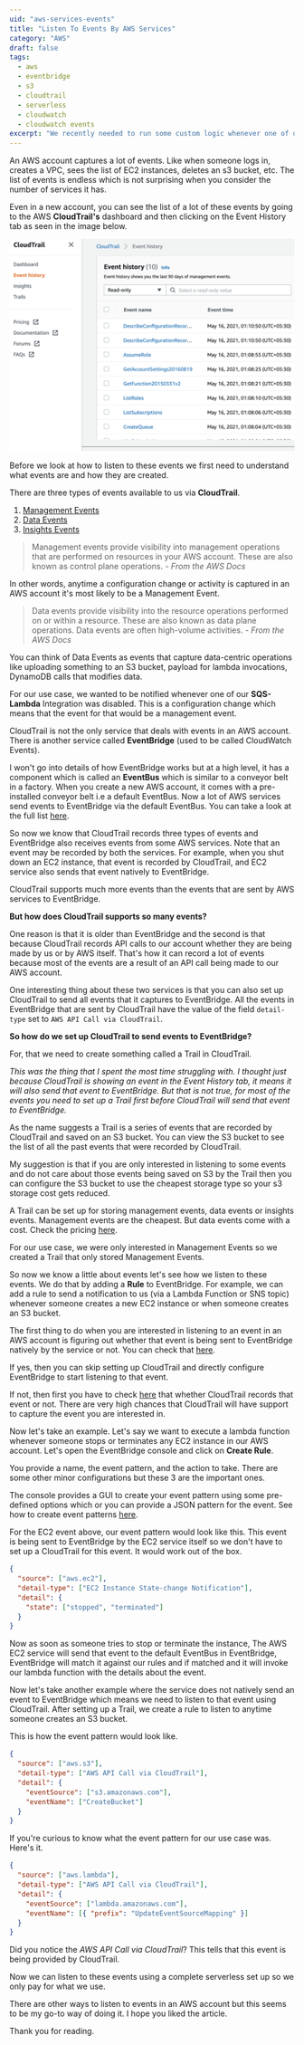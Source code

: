 ```yaml
---
uid: "aws-services-events"
title: "Listen To Events By AWS Services"
category: "AWS"
draft: false
tags:
  - aws
  - eventbridge
  - s3
  - cloudtrail
  - serverless
  - cloudwatch
  - cloudwatch events
excerpt: "We recently needed to run some custom logic whenever one of our SQS-Lambda integration was disabled. In fact, at times there are use cases when we need to take some action when something happens in our AWS account. Here's how we use EventBridge to do just that."
---
```


An AWS account captures a lot of events. Like when someone logs in, creates a VPC, sees the list of EC2 instances, deletes an s3 bucket, etc. The list of events
is endless which is not surprising when you consider the number of services it has.

Even in a new account, you can see the list of a lot of these events by going to the AWS **CloudTrail's** dashboard and then clicking on the Event History tab as seen in the image below.

![CloudTrail Dashboard](./cloudtrail.png)

Before we look at how to listen to these events we first need to understand what events are and how they are created.

There are three types of events available to us via **CloudTrail**.

1. [Management Events](https://docs.aws.amazon.com/awscloudtrail/latest/userguide/logging-management-events-with-cloudtrail.html)
2. [Data Events](https://docs.aws.amazon.com/awscloudtrail/latest/userguide/logging-data-events-with-cloudtrail.html)
3. [Insights Events](https://docs.aws.amazon.com/awscloudtrail/latest/userguide/logging-insights-events-with-cloudtrail.html)

> Management events provide visibility into management operations that are performed on resources in your AWS account. These are also known as control plane operations. - _From the AWS Docs_

In other words, anytime a configuration change or activity is captured in an AWS account it's most likely to be a Management Event.

> Data events provide visibility into the resource operations performed on or within a resource. These are also known as data plane operations. Data events are often high-volume activities. - _From the AWS Docs_

You can think of Data Events as events that capture data-centric operations like uploading something to an S3 bucket, payload for lambda invocations, DynamoDB calls that modifies data.

For our use case, we wanted to be notified whenever one of our **SQS-Lambda** Integration was disabled. This is a configuration change which means that the event for that would be a management event.

CloudTrail is not the only service that deals with events in an AWS account. There is another service called **EventBridge** (used to be called CloudWatch Events).

I won't go into details of how EventBridge works but at a high level, it has a component which is called an **EventBus** which is similar to a conveyor belt in a factory. When you create a new AWS account, it comes with a pre-installed conveyor belt i.e a default EventBus. Now a lot of AWS services send events to EventBridge via the default EventBus. You can take a look at the full list [here](https://docs.aws.amazon.com/eventbridge/latest/userguide/eb-service-event.html).

So now we know that CloudTrail records three types of events and EventBridge also receives events from some AWS services. Note that an event may be recorded by both the services. For example, when you shut down an EC2 instance, that event is recorded by CloudTrail, and EC2 service also sends that event natively to EventBridge.

CloudTrail supports much more events than the events that are sent by AWS services to EventBridge.

**But how does CloudTrail supports so many events?**

One reason is that it is older than EventBridge and the second is that because CloudTrail records API calls to our account whether they are being made by us or by AWS itself. That's how it can record a lot of events because most of the events are a result of an API call being made to our AWS account.

One interesting thing about these two services is that you can also set up CloudTrail to send all events that it captures to EventBridge. All the events in EventBridge that are sent by CloudTrail have the value of the field `detail-type` set to `AWS API Call via CloudTrail`.

**So how do we set up CloudTrail to send events to EventBridge?**

For, that we need to create something called a Trail in CloudTrail.

_This was the thing that I spent the most time struggling with. I thought just because CloudTrail is showing an event in the Event History tab, it means it will also send that event to EventBridge. But that is not true, for most of the events you need to set up a Trail first before CloudTrail will send that event to EventBridge._

As the name suggests a Trail is a series of events that are recorded by CloudTrail and saved on an S3 bucket. You can view the S3 bucket to see the list of all the past events that were recorded by CloudTrail.

My suggestion is that if you are only interested in listening to some events and do not care about those events being saved on S3 by the Trail then you can configure the S3 bucket to use the cheapest storage type so your s3 storage cost gets reduced.

A Trail can be set up for storing management events, data events or insights events. Management events are the cheapest. But data events come with a cost. Check the pricing [here](https://aws.amazon.com/cloudtrail/pricing/).

For our use case, we were only interested in Management Events so we created a Trail that only stored Management Events.

So now we know a little about events let's see how we listen to these events. We do that by adding a **Rule** to EventBridge. For example, we can add a rule to send a notification to us (via a Lambda Function or SNS topic) whenever someone creates a new EC2 instance or when someone creates an S3 bucket.

The first thing to do when you are interested in listening to an event in an AWS account is figuring out whether that event
is being sent to EventBridge natively by the service or not. You can check that [here](https://docs.aws.amazon.com/eventbridge/latest/userguide/eb-service-event.html).

If yes, then you can skip setting up CloudTrail and directly configure EventBridge to start listening to that event.

If not, then first you have to check [here](https://docs.aws.amazon.com/awscloudtrail/latest/userguide/cloudtrail-aws-service-specific-topics.html#cloudtrail-aws-service-specific-topics-list) that whether CloudTrail records that event or not. There are very high chances that CloudTrail will have support to capture the event you are interested in.

Now let's take an example. Let's say we want to execute a lambda function whenever someone stops or terminates any EC2 instance in our AWS account. Let's open the EventBridge console and click on **Create Rule**.

You provide a name, the event pattern, and the action to take. There are some other minor configurations but these 3 are the important ones.

The console provides a GUI to create your event pattern using some pre-defined options which or you can provide a JSON pattern for the event. See how to create event patterns [here](https://docs.aws.amazon.com/eventbridge/latest/userguide/eb-event-patterns.html).

For the EC2 event above, our event pattern would look like this. This event is being sent to EventBridge by the EC2 service itself so we don't have to set up a CloudTrail for this event. It would work out of the box.

```json
{
  "source": ["aws.ec2"],
  "detail-type": ["EC2 Instance State-change Notification"],
  "detail": {
    "state": ["stopped", "terminated"]
  }
}
```

Now as soon as someone tries to stop or terminate the instance, The AWS EC2 service will send that event to the default EventBus in EventBridge, EventBridge will match it against our rules and if matched and it will invoke our lambda function with the details about the event.

Now let's take another example where the service does not natively send an event to EventBridge which means we need to listen to that event using CloudTrail. After setting up a Trail, we create a rule to listen to anytime someone creates an S3 bucket.

This is how the event pattern would look like.

```json
{
  "source": ["aws.s3"],
  "detail-type": ["AWS API Call via CloudTrail"],
  "detail": {
    "eventSource": ["s3.amazonaws.com"],
    "eventName": ["CreateBucket"]
  }
}
```

If you're curious to know what the event pattern for our use case was. Here's it.

```json
{
  "source": ["aws.lambda"],
  "detail-type": ["AWS API Call via CloudTrail"],
  "detail": {
    "eventSource": ["lambda.amazonaws.com"],
    "eventName": [{ "prefix": "UpdateEventSourceMapping" }]
  }
}
```

Did you notice the _AWS API Call via CloudTrail_? This tells that this event is being provided by CloudTrail.

Now we can listen to these events using a complete serverless set up so we only pay for what we use.

There are other ways to listen to events in an AWS account but this seems to be my go-to way of doing it. I hope you liked the article.

Thank you for reading.
